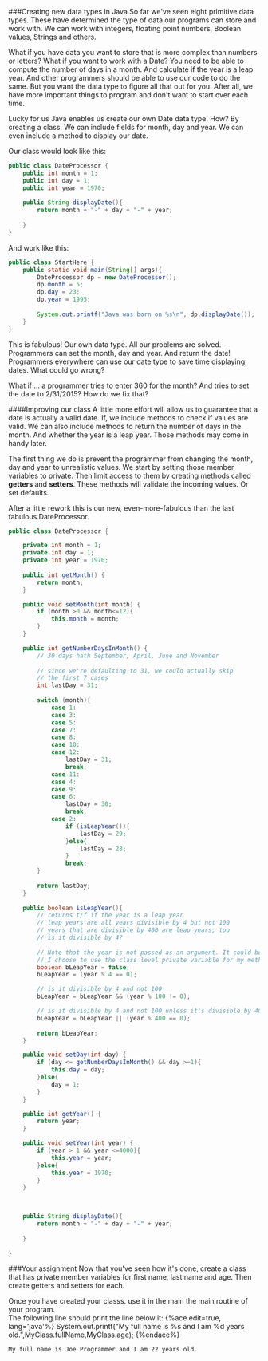 <!--djw:done
enhancement: create date utility class
-->
###Creating new data types in Java
So far we've seen eight primitive data types. These have determined the type of data our programs can store and work with. We can work with integers, floating point numbers, Boolean values, Strings and others. 

What if you have data you want to store that is more complex than numbers or letters? What if you want to work with a Date? You need to be able to compute the number of days in a month. And calculate if the year is a leap year. And other programmers should be able to use our code to do the same. But you want the data type to figure all that out for you. After all, we have more important things to program and don't want to start over each time.

Lucky for us Java enables us create our own Date data type. How? By creating a class. We can include fields for month, day and year. We can even include a method to display our date.

Our class would look like this:
```java
public class DateProcessor {
	public int month = 1;
	public int day = 1;
	public int year = 1970;
	
	public String displayDate(){
		return month + "-" + day + "-" + year;
				
	}
}
```

And work like this:
```java
public class StartHere {
	public static void main(String[] args){
		DateProcessor dp = new DateProcessor();
		dp.month = 5;
		dp.day = 23;
		dp.year = 1995;
		
		System.out.printf("Java was born on %s\n", dp.displayDate());			
	}
}
```

This is fabulous! Our own data type. All our problems are solved. Programmers can set the month, day and year. And return the date! Programmers everywhere can use our date type to save time displaying dates. What could go wrong?

What if ... a programmer tries to enter 360 for the month? And tries to set the date to 2/31/2015? How do we fix that?
<div style="page-break-after: always;"></div>

####Improving our class
A little more effort will allow us to guarantee that a date is actually a valid date. If, we include methods to check if values are valid. We can also include methods to return the number of days in the month. And whether the year is a leap year. Those methods may come in handy later.

The first thing we do is prevent the programmer from changing the month, day and year to unrealistic values. We start by setting those member variables to private. Then limit access to them by creating methods called __getters__ and __setters__. These methods will validate the incoming values. Or set defaults.

After a little rework this is our new, even-more-fabulous than the last fabulous DateProcessor.
```java
public class DateProcessor {

	private int month = 1;
	private int day = 1;
	private int year = 1970;
	
	public int getMonth() {
		return month;
	}

	public void setMonth(int month) {
		if (month >0 && month<=12){
		    this.month = month;
		}
	}

	public int getNumberDaysInMonth() {
		// 30 days hath September, April, June and November
		
		// since we're defaulting to 31, we could actually skip 
		// the first 7 cases 
		int lastDay = 31;
		
		switch (month){
    		case 1:
    		case 3:
    		case 5:
    		case 7:
    		case 8:
    		case 10:
    		case 12:
    			lastDay = 31;
    			break;
    		case 11:
    		case 4:
    		case 9:
    		case 6:	
    			lastDay = 30;
    			break;
    		case 2:	
    			if (isLeapYear()){
    				lastDay = 29;
    			}else{
    				lastDay = 28;
    			}
    			break;
		}
		
		return lastDay;
	}
	
	public boolean isLeapYear(){
	    // returns t/f if the year is a leap year
	    // leap years are all years divisible by 4 but not 100
	    // years that are divisible by 400 are leap years, too
        // is it divisible by 4?
        
        // Note that the year is not passed as an argument. It could be but 
        // I choose to use the class level private variable for my method.
        boolean bLeapYear = false;
        bLeapYear = (year % 4 == 0);

        // is it divisible by 4 and not 100
        bLeapYear = bLeapYear && (year % 100 != 0);

        // is it divisible by 4 and not 100 unless it's divisible by 400
        bLeapYear = bLeapYear || (year % 400 == 0);
        
        return bLeapYear;
	}

	public void setDay(int day) {
		if (day <= getNumberDaysInMonth() && day >=1){
		    this.day = day;
		}else{
			day = 1;
		}
	}

	public int getYear() {
		return year;
	}

	public void setYear(int year) {
		if (year > 1 && year <=4000){
			this.year = year;
		}else{
			this.year = 1970;
		}
	}


	
	public String displayDate(){
		return month + "-" + day + "-" + year;
				
	}
	
}
```


###Your assignment
Now that you've seen how it's done, create a class that has private member variables for first name, last name and age. Then create getters and setters for each. 

Once you have created your classs. use it in the main the main routine of your program.  
The following line should print the line below it:
{%ace edit=true, lang='java'%}
System.out.printf("My full name is %s and I am %d years old.",MyClass.fullName,MyClass.age);
{%endace%}

```My full name is Joe Programmer and I am 22 years old.```



